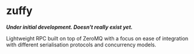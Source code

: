 zuffy
=====

***Under initial development. Doesn't really exist yet.***

Lightweight RPC built on top of ZeroMQ with a focus on ease of integration with
different serialisation protocols and concurrency models.

